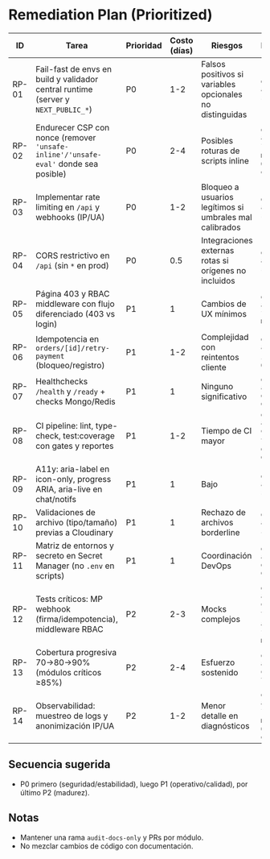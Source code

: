 # Remediation Plan (Prioritized)

| ID    | Tarea                                                                               | Prioridad | Costo (días) | Riesgos                                                  | Dependencias                                                           | Impacto esperado                                   |
| ----- | ----------------------------------------------------------------------------------- | --------- | ------------ | -------------------------------------------------------- | ---------------------------------------------------------------------- | -------------------------------------------------- |
| RP-01 | Fail-fast de envs en build y validador central runtime (server y `NEXT_PUBLIC_*`)   | P0        | 1-2          | Falsos positivos si variables opcionales no distinguidas | `docs-audit/09-security-env/`                                          | Reduce fallas en prod por env faltantes; seguridad |
| RP-02 | Endurecer CSP con nonce (remover `'unsafe-inline'/'unsafe-eval'` donde sea posible) | P0        | 2-4          | Posibles roturas de scripts inline                       | `docs-audit/06-frontend-middleware/`, `09-security-env/`               | Disminuye superficie XSS                           |
| RP-03 | Implementar rate limiting en `/api` y webhooks (IP/UA)                              | P0        | 1-2          | Bloqueo a usuarios legítimos si umbrales mal calibrados  | `docs-audit/09-security-env/`                                          | Mitiga abuso/DDoS y consumo excesivo               |
| RP-04 | CORS restrictivo en `/api` (sin `*` en prod)                                        | P0        | 0.5          | Integraciones externas rotas si orígenes no incluidos    | `docs-audit/09-security-env/`                                          | Reduce riesgos de exfiltración                     |
| RP-05 | Página 403 y RBAC middleware con flujo diferenciado (403 vs login)                  | P1        | 1            | Cambios de UX mínimos                                    | `docs-audit/06-frontend-middleware/`                                   | Mejora control de acceso                           |
| RP-06 | Idempotencia en `orders/[id]/retry-payment` (bloqueo/registro)                      | P1        | 1-2          | Complejidad con reintentos cliente                       | `docs-audit/07-integrations/`, `04-api/`                               | Evita pagos duplicados                             |
| RP-07 | Healthchecks `/health` y `/ready` + checks Mongo/Redis                              | P1        | 1            | Ninguno significativo                                    | `docs-audit/11-devops-deploy/`                                         | Mejor despliegue/auto-reinicio                     |
| RP-08 | CI pipeline: lint, type-check, test:coverage con gates y reportes                   | P1        | 1-2          | Tiempo de CI mayor                                       | `docs-audit/10-quality-testing/`, `11-devops-deploy/`                  | Calidad y regresiones controladas                  |
| RP-09 | A11y: aria-label en icon-only, progress ARIA, aria-live en chat/notifs              | P1        | 1            | Bajo                                                     | `docs-audit/08-ui-state/`                                              | Accesibilidad mejorada                             |
| RP-10 | Validaciones de archivo (tipo/tamaño) previas a Cloudinary                          | P1        | 1            | Rechazo de archivos borderline                           | `docs-audit/07-integrations/`                                          | Seguridad/perf                                     |
| RP-11 | Matriz de entornos y secreto en Secret Manager (no `.env` en scripts)               | P1        | 1            | Coordinación DevOps                                      | `docs-audit/11-devops-deploy/`                                         | Menor riesgo de filtraciones                       |
| RP-12 | Tests críticos: MP webhook (firma/idempotencia), middleware RBAC                    | P2        | 2-3          | Mocks complejos                                          | `docs-audit/10-quality-testing/`, `04-api/`, `06-frontend-middleware/` | Confianza en flujos críticos                       |
| RP-13 | Cobertura progresiva 70→80→90% (módulos críticos ≥85%)                              | P2        | 2-4          | Esfuerzo sostenido                                       | `docs-audit/10-quality-testing/`                                       | Calidad continua                                   |
| RP-14 | Observabilidad: muestreo de logs y anonimización IP/UA                              | P2        | 1-2          | Menor detalle en diagnósticos                            | `docs-audit/06-frontend-middleware/`, `09-security-env/`               | Compliance y costo logs                            |

## Secuencia sugerida

- P0 primero (seguridad/estabilidad), luego P1 (operativo/calidad), por último P2 (madurez).

## Notas

- Mantener una rama `audit-docs-only` y PRs por módulo.
- No mezclar cambios de código con documentación.
